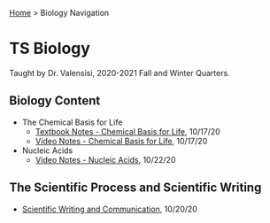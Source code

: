 [Home](https://andre-ye.github.io) > Biology Navigation
# TS Biology
Taught by Dr. Valensisi, 2020-2021 Fall and Winter Quarters.

## Biology Content
- The Chemical Basis for Life
  - [Textbook Notes - Chemical Basis for Life](https://andre-ye.github.io/biology/chemical-basis-for-life-notes), 10/17/20
  - [Video Notes - Chemical Basis for Life](https://andre-ye.github.io/biology/video_chemical_basis_for_life), 10/17/20
- Nucleic Acids
  - [Video Notes - Nucleic Acids](https://andre-ye.github.io/biology/nucleic-acids/video-notes), 10/22/20

## The Scientific Process and Scientific Writing
- [Scientific Writing and Communication](https://andre-ye.github.io/biology/scientific-writing-and-communication), 10/20/20
